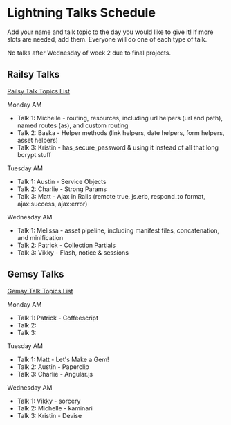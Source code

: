# Lightning Talks Schedule

Add your name and talk topic to the day you would like to give it!  If more slots are needed, add them.  Everyone will do one of each type of talk.

No talks after Wednesday of week 2 due to final projects.

## Railsy Talks

[Railsy Talk Topics List](./railsy-talk-topics.md)

Monday AM
- Talk 1: Michelle - routing, resources, including url helpers (url and path), named routes (as), and custom routing
- Talk 2: Baska - Helper methods (link helpers, date helpers, form helpers, asset helpers)
- Talk 3: Kristin - has_secure_password & using it instead of all that long bcrypt stuff

Tuesday AM
- Talk 1: Austin - Service Objects
- Talk 2: Charlie - Strong Params
- Talk 3: Matt - Ajax in Rails (remote true, js.erb, respond_to format, ajax:success, ajax:error)

Wednesday AM
- Talk 1: Melissa - asset pipeline, including manifest files, concatenation, and minification
- Talk 2: Patrick - Collection Partials
- Talk 3: Vikky - Flash, notice & sessions

## Gemsy Talks

[Gemsy Talk Topics List](./gemsy_talk_topics.md)

Monday AM
- Talk 1: Patrick - Coffeescript
- Talk 2:
- Talk 3:

Tuesday AM
- Talk 1: Matt - Let's Make a Gem!
- Talk 2: Austin - Paperclip
- Talk 3: Charlie - Angular.js

Wednesday AM
- Talk 1: Vikky - sorcery 
- Talk 2: Michelle - kaminari
- Talk 3: Kristin - Devise


